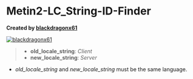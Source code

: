 # Metin2-LC_String-ID-Finder
**Created by [blackdragonx61](https://metin2.dev/board/profile/14335-mali61/)**

[![blackdragonx61](https://img.youtube.com/vi/KGLiY0s2NfU/maxresdefault.jpg)](https://www.youtube.com/watch?v=KGLiY0s2NfU)

> - **old_locale_string**: _Client_
> - **new_locale_string**: _Server_

- _old_locale_string_ and _new_locale_string_ must be the same language.